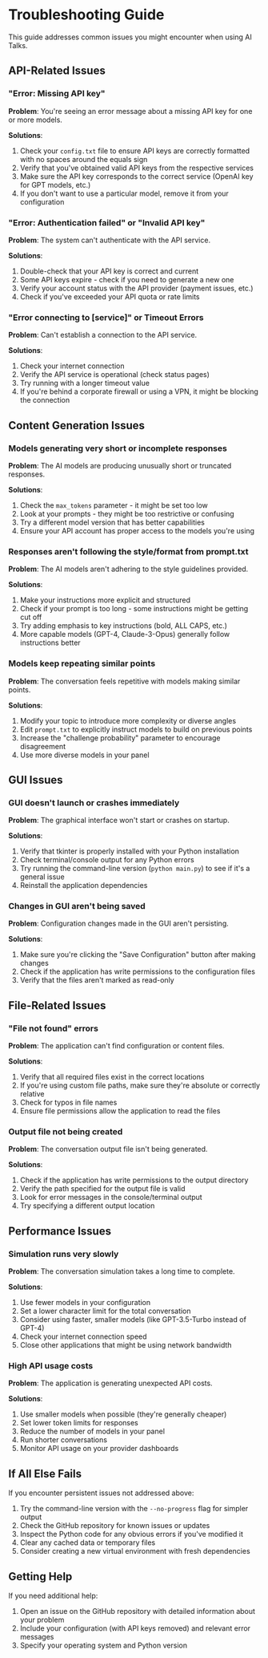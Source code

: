 # Troubleshooting Guide

This guide addresses common issues you might encounter when using AI Talks.

## API-Related Issues

### "Error: Missing API key"

**Problem**: You're seeing an error message about a missing API key for one or more models.

**Solutions**:
1. Check your `config.txt` file to ensure API keys are correctly formatted with no spaces around the equals sign
2. Verify that you've obtained valid API keys from the respective services
3. Make sure the API key corresponds to the correct service (OpenAI key for GPT models, etc.)
4. If you don't want to use a particular model, remove it from your configuration

### "Error: Authentication failed" or "Invalid API key"

**Problem**: The system can't authenticate with the API service.

**Solutions**:
1. Double-check that your API key is correct and current
2. Some API keys expire - check if you need to generate a new one
3. Verify your account status with the API provider (payment issues, etc.)
4. Check if you've exceeded your API quota or rate limits

### "Error connecting to [service]" or Timeout Errors

**Problem**: Can't establish a connection to the API service.

**Solutions**:
1. Check your internet connection
2. Verify the API service is operational (check status pages)
3. Try running with a longer timeout value
4. If you're behind a corporate firewall or using a VPN, it might be blocking the connection

## Content Generation Issues

### Models generating very short or incomplete responses

**Problem**: The AI models are producing unusually short or truncated responses.

**Solutions**:
1. Check the `max_tokens` parameter - it might be set too low
2. Look at your prompts - they might be too restrictive or confusing
3. Try a different model version that has better capabilities
4. Ensure your API account has proper access to the models you're using

### Responses aren't following the style/format from prompt.txt

**Problem**: The AI models aren't adhering to the style guidelines provided.

**Solutions**:
1. Make your instructions more explicit and structured
2. Check if your prompt is too long - some instructions might be getting cut off
3. Try adding emphasis to key instructions (bold, ALL CAPS, etc.)
4. More capable models (GPT-4, Claude-3-Opus) generally follow instructions better

### Models keep repeating similar points

**Problem**: The conversation feels repetitive with models making similar points.

**Solutions**:
1. Modify your topic to introduce more complexity or diverse angles
2. Edit `prompt.txt` to explicitly instruct models to build on previous points
3. Increase the "challenge probability" parameter to encourage disagreement
4. Use more diverse models in your panel

## GUI Issues

### GUI doesn't launch or crashes immediately

**Problem**: The graphical interface won't start or crashes on startup.

**Solutions**:
1. Verify that tkinter is properly installed with your Python installation
2. Check terminal/console output for any Python errors
3. Try running the command-line version (`python main.py`) to see if it's a general issue
4. Reinstall the application dependencies

### Changes in GUI aren't being saved

**Problem**: Configuration changes made in the GUI aren't persisting.

**Solutions**:
1. Make sure you're clicking the "Save Configuration" button after making changes
2. Check if the application has write permissions to the configuration files
3. Verify that the files aren't marked as read-only

## File-Related Issues

### "File not found" errors

**Problem**: The application can't find configuration or content files.

**Solutions**:
1. Verify that all required files exist in the correct locations
2. If you're using custom file paths, make sure they're absolute or correctly relative
3. Check for typos in file names
4. Ensure file permissions allow the application to read the files

### Output file not being created

**Problem**: The conversation output file isn't being generated.

**Solutions**:
1. Check if the application has write permissions to the output directory
2. Verify the path specified for the output file is valid
3. Look for error messages in the console/terminal output
4. Try specifying a different output location

## Performance Issues

### Simulation runs very slowly

**Problem**: The conversation simulation takes a long time to complete.

**Solutions**:
1. Use fewer models in your configuration
2. Set a lower character limit for the total conversation
3. Consider using faster, smaller models (like GPT-3.5-Turbo instead of GPT-4)
4. Check your internet connection speed
5. Close other applications that might be using network bandwidth

### High API usage costs

**Problem**: The application is generating unexpected API costs.

**Solutions**:
1. Use smaller models when possible (they're generally cheaper)
2. Set lower token limits for responses
3. Reduce the number of models in your panel
4. Run shorter conversations
5. Monitor API usage on your provider dashboards

## If All Else Fails

If you encounter persistent issues not addressed above:

1. Try the command-line version with the `--no-progress` flag for simpler output
2. Check the GitHub repository for known issues or updates
3. Inspect the Python code for any obvious errors if you've modified it
4. Clear any cached data or temporary files
5. Consider creating a new virtual environment with fresh dependencies

## Getting Help

If you need additional help:

1. Open an issue on the GitHub repository with detailed information about your problem
2. Include your configuration (with API keys removed) and relevant error messages
3. Specify your operating system and Python version